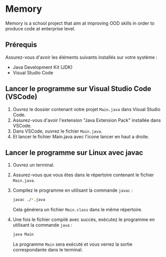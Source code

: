 # Memory

Memory is a school project that aim at improving OOD skills in order to produce code at enterprise level.

## Prérequis

Assurez-vous d'avoir les éléments suivants installés sur votre système :

- Java Development Kit (JDK)
- Visual Studio Code

## Lancer le programme sur Visual Studio Code (VSCode)

1. Ouvrez le dossier contenant votre projet `Main.java` dans Visual Studio Code.
2. Assurez-vous d'avoir l'extension "Java Extension Pack" installée dans VSCode.
3. Dans VSCode, ouvrez le fichier `Main.java`.
4. Et lancer le fichier Main.java avec l'icone lancer en haut a droite.

## Lancer le programme sur Linux avec javac

1. Ouvrez un terminal.
2. Assurez-vous que vous êtes dans le répertoire contenant le fichier `Main.java`.
3. Compilez le programme en utilisant la commande `javac` :

   ```bash
   javac ./*.java
   ```

   Cela générera un fichier `Main.class` dans le même répertoire.
4. Une fois le fichier compilé avec succès, exécutez le programme en utilisant la commande `java` :

   ```bash
   java Main
   ```

   Le programme `Main` sera exécuté et vous verrez la sortie correspondante dans le terminal.